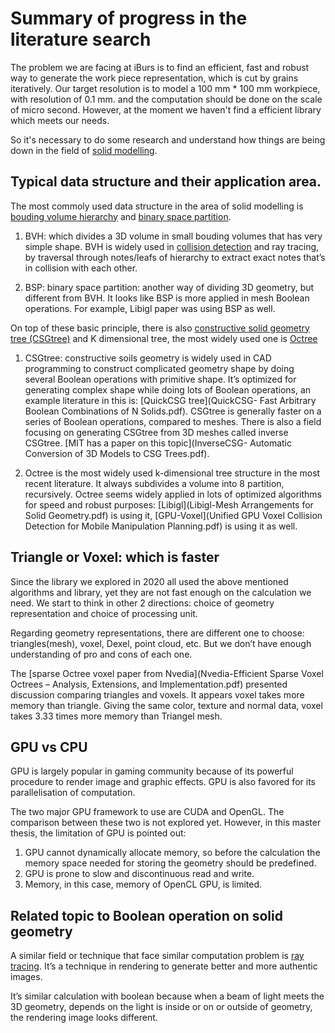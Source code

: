 # Summary of progress in the literature search

The problem we are facing at iBurs is to find an efficient, fast and robust way to generate the work piece representation, which is cut by grains iteratively. Our target resolution is to model a 100 mm * 100 mm workpiece, with resolution of 0.1 mm. and the computation should be done on the scale of micro second. However, at the moment we haven't find a efficient library which meets our needs.

So it's necessary to do some research and understand how things are being down in the field of [solid modelling](https://en.wikipedia.org/wiki/Solid_modeling). 

## Typical data structure and their application area. 

The most commoly used data structure in the area of solid modelling is [bouding volume hierarchy]() and [binary space partition](https://en.wikipedia.org/wiki/Binary_space_partitioning).

1. BVH:  which divides a 3D volume in small bouding volumes that has very simple shape. BVH is widely used in [collision detection](https://en.wikipedia.org/wiki/Collision_detection) and ray tracing, by traversal through notes/leafs of hierarchy to extract exact notes that’s in collision with each other.

2. BSP: binary space partition: another way of dividing 3D geometry, but different from BVH. It looks like BSP is more applied in mesh Boolean operations. For example, Libigl paper was using BSP as well.

On top of these basic principle, there is also [constructive solid geometry tree (CSGtree)](https://en.wikipedia.org/wiki/Constructive_solid_geometry) and K dimensional tree, the most widely used one is [Octree](https://en.wikipedia.org/wiki/Octree)

1. CSGtree: constructive soils geometry is widely used in CAD programming to construct complicated geometry shape by doing several Boolean operations with primitive shape. It’s optimized for generating complex shape while doing lots of Boolean operations, an example literature in this is: [QuickCSG tree](QuickCSG- Fast Arbitrary Boolean Combinations of N Solids.pdf). CSGtree is generally faster on a series of Boolean operations, compared to meshes. There is also a field focusing on generating CSGtree from 3D meshes called inverse CSGtree. [MIT has a paper on this topic](InverseCSG- Automatic Conversion of 3D Models to CSG Trees.pdf).

2. Octree is the most widely used k-dimensional tree structure in the most recent literature. It always subdivides a volume into 8 partition, recursively. Octree seems widely applied in lots of optimized algorithms for speed and robust purposes: [Libigl](Libigl-Mesh Arrangements for Solid Geometry.pdf) is using it, [GPU-Voxel](Unified GPU Voxel Collision Detection for Mobile Manipulation Planning.pdf) is using it as well.

## Triangle or Voxel: which is faster 

Since the library we explored in 2020 all used the above mentioned algorithms and library, yet they are not fast enough on the calculation we need. We start to think in other 2 directions: choice of geometry representation and choice of processing unit.

Regarding geometry representations, there are different one to choose: triangles(mesh), voxel, Dexel, point cloud, etc. But we don’t have enough understanding of pro and cons of each one. 

The [sparse Octree voxel paper from Nvedia](Nvedia-Efficient Sparse Voxel Octrees – Analysis, Extensions, and Implementation.pdf) presented discussion comparing triangles and voxels. It appears voxel takes more memory than triangle. Giving the same color, texture and normal data, voxel takes 3.33 times more memory than Triangel mesh. 

## GPU vs CPU 

GPU is largely popular in gaming community because of its powerful procedure to render image and graphic effects. GPU is also favored for its parallelisation of computation.

The two major GPU framework to use are CUDA and OpenGL. The comparison between these two is not explored yet. However, in this master thesis, the limitation of GPU is pointed out:

1. GPU cannot dynamically allocate memory, so before the calculation the memory space needed for storing the geometry should be predefined.
2. GPU is prone to slow and discontinuous read and write.
3. Memory, in this case, memory of OpenCL GPU, is limited.

## Related topic to Boolean operation on solid geometry 

A similar field or technique that face similar computation problem is [ray tracing](https://en.wikipedia.org/wiki/Ray_tracing_(graphics)). It’s a technique in rendering to generate better and more authentic images. 

It’s similar calculation with boolean because when a beam of light meets the 3D geometry, depends on the light is inside or on or outside of geometry, the rendering image looks different.



